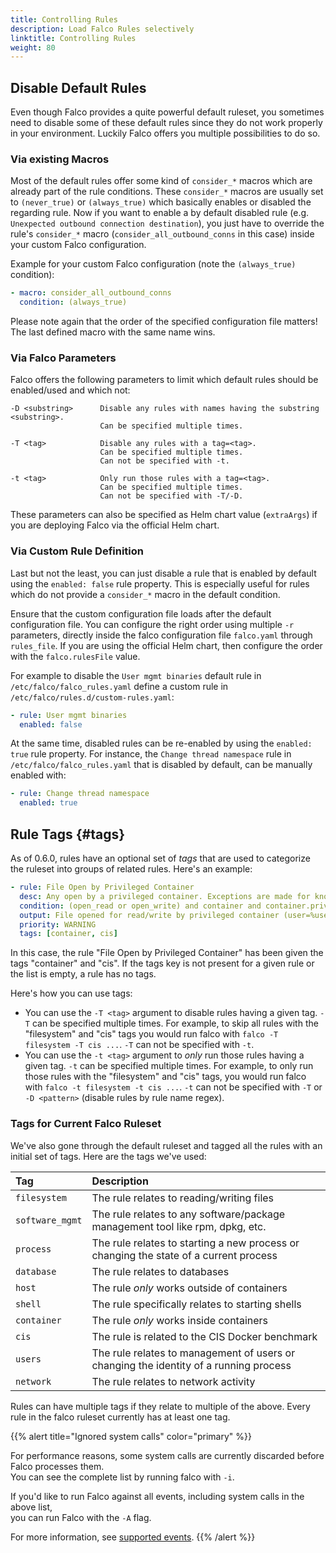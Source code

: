 ```yaml
---
title: Controlling Rules
description: Load Falco Rules selectively
linktitle: Controlling Rules
weight: 80
---
```


## Disable Default Rules

Even though Falco provides a quite powerful default ruleset, you sometimes need to disable some of these default rules since they do not work properly in your environment. Luckily Falco offers you multiple possibilities to do so.

### Via existing Macros

Most of the default rules offer some kind of `consider_*` macros which are already part of the rule conditions. These `consider_*` macros are usually set to `(never_true)` or `(always_true)` which basically enables or disabled the regarding rule. Now if you want to enable a by default disabled rule (e.g. `Unexpected outbound connection destination`), you just have to override the rule's `consider_*` macro (`consider_all_outbound_conns` in this case) inside your custom Falco configuration.

Example for your custom Falco configuration (note the `(always_true)` condition):
```yaml
- macro: consider_all_outbound_conns
  condition: (always_true)
```

Please note again that the order of the specified configuration file matters! The last defined macro with the same name wins.

### Via Falco Parameters

Falco offers the following parameters to limit which default rules should be enabled/used and which not:
```
-D <substring>      Disable any rules with names having the substring <substring>. 
                    Can be specified multiple times.

-T <tag>            Disable any rules with a tag=<tag>.
                    Can be specified multiple times.
                    Can not be specified with -t.

-t <tag>            Only run those rules with a tag=<tag>. 
                    Can be specified multiple times.
                    Can not be specified with -T/-D.
```

These parameters can also be specified as Helm chart value (`extraArgs`) if you are deploying Falco via the official Helm chart.

### Via Custom Rule Definition

Last but not the least, you can just disable a rule that is enabled by default using the `enabled: false` rule property.
This is especially useful for rules which do not provide a `consider_*` macro in the default condition.

Ensure that the custom configuration file loads after the default configuration file. You can configure the right order using multiple `-r` parameters, directly inside the falco configuration file `falco.yaml` through `rules_file`. If you are using the official Helm chart, then configure the order with the `falco.rulesFile` value.

For example to disable the `User mgmt binaries` default rule in `/etc/falco/falco_rules.yaml` define a custom rule in `/etc/falco/rules.d/custom-rules.yaml`:

```yaml
- rule: User mgmt binaries
  enabled: false
```

At the same time, disabled rules can be re-enabled by using the `enabled: true` rule property. For instance, the `Change thread namespace` rule in `/etc/falco/falco_rules.yaml` that is disabled by default, can be manually enabled with:

```yaml
- rule: Change thread namespace
  enabled: true
```

## Rule Tags {#tags}

As of 0.6.0, rules have an optional set of _tags_ that are used to categorize the ruleset into groups of related rules. Here's an example:

```yaml
- rule: File Open by Privileged Container
  desc: Any open by a privileged container. Exceptions are made for known trusted images.
  condition: (open_read or open_write) and container and container.privileged=true and not trusted_containers
  output: File opened for read/write by privileged container (user=%user.name command=%proc.cmdline %container.info file=%fd.name)
  priority: WARNING
  tags: [container, cis]
```

In this case, the rule "File Open by Privileged Container" has been given the tags "container" and "cis". If the tags key is not present for a given rule or the list is empty, a rule has no tags.

Here's how you can use tags:

* You can use the `-T <tag>` argument to disable rules having a given tag. `-T` can be specified multiple times. For example, to skip all rules with the "filesystem" and "cis" tags you would run falco with `falco -T filesystem -T cis ...`. `-T` can not be specified with `-t`.
* You can use the `-t <tag>` argument to *only* run those rules having a given tag. `-t` can be specified multiple times. For example, to only run those rules with the "filesystem" and "cis" tags, you would run falco with `falco -t filesystem -t cis ...`. `-t` can not be specified with `-T` or `-D <pattern>` (disable rules by rule name regex).

### Tags for Current Falco Ruleset

We've also gone through the default ruleset and tagged all the rules with an initial set of tags. Here are the tags we've used:

Tag | Description
:---|:-----------
`filesystem` | The rule relates to reading/writing files
`software_mgmt` | The rule relates to any software/package management tool like rpm, dpkg, etc.
`process` | The rule relates to starting a new process or changing the state of a current process
`database` | The rule relates to databases
`host` | The rule *only* works outside of containers
`shell` | The rule specifically relates to starting shells
`container` | The rule *only* works inside containers
`cis` | The rule is related to the CIS Docker benchmark
`users` | The rule relates to management of users or changing the identity of a running process
`network` |The rule relates to network activity

Rules can have multiple tags if they relate to multiple of the above. Every rule in the falco ruleset currently has at least one tag.

{{% alert title="Ignored system calls" color="primary" %}}

For performance reasons, some system calls are currently discarded before Falco processes them.\
You can see the complete list by running falco with `-i`.

If you'd like to run Falco against all events, including system calls in the above list,\
you can run Falco with the `-A` flag.

For more information, see [supported events](/docs/rules/supported-events).
{{% /alert %}}
